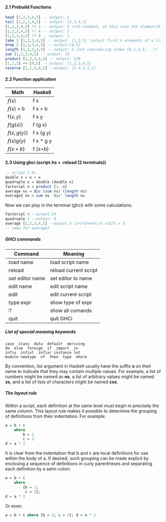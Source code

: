 #### 2.1 Prebuild Functions
```Haskell
head [1,2,3,4,5] -- output: 1
tail [1,2,3,4,5] -- output: [2,3,4,5]
[1,2,3,4,5] !! 2 -- output: 3 (nth element, in this case 2th element(0,1,...))
[1,2,3,4,5] !! 4 -- output: 5
[1,2,3,4,5] !! 0 -- output: 1
take 3 [1,2,3,4,5] -- output: [1,2,3] (select first n elements of a list)
drop 3 [1,2,3,4,5] -- output:[4,5]
length [1,2,3,4,5] -- output: 5 (not considering index (0,1,2,3,...))
sum [1,2,3,4,5] -- output: 15
product [1,2,3,4,5] -- output: 120
[1,2,3] ++ [4,5] -- output: [1,2,3,4,5]
reverse [1,2,3,4,5] --output: [5,4,3,2,1]
```

#### 2.2 Function application

| Math        | Haskell   |
| ----------- | --------- |
| $f(x)$      | f x       |
| $f(x) + b$  | f x + b   |
| f$(x,y)$    | f x y     |
| $f(g(x))$   | f (g x)   |
| $f(x,g(y))$ | f x (g y) |
| $f(x) g(y)$ | f x * g y |
| $f(x+b)$    | f (x+b)   |

#### 2.3 Using ghci (script.hs + :reload (2 terminals))
```Haskell
-- script_1.hs
double x = x + x
quadruple x = double (double x)
factorial n = product [1..n]
average ns = div (sum ns) (length ns)
average2 ns = sum ns `div` length ns
```

Now we can play in the terminal (ghci) with some calculations:
```haskell
factorial 4 --output:24
quadruple 2 --output: 8
average [1,2,3,4,5] --output 3 (1+2+3+4+5)/5 =15/5 = 3
-- same for average2
```


##### **GHCi commands**

| Command          | Meaning               |
| ---------------- | --------------------- |
| :load name       | load script name      |
| :reload          | reload current script |
| :set editor name | set editor to name    |
| :edit name       | edit script name      |
| :edit            | edit current script   |
| :type expr       | show type of expr     |
| :?               | show all comands      |
| :quit            | quit GHCi             |

##### **List of special meaning keywords**
```
case  class  data  default  deriving
do  else  foreign  if  import  in
infix  infixl  infixr instance let
module newtype  of  then  type  where
```
By convention, list argument in Haskell usually have the suffix **s** on their name to indicate that they may contain multiple values. For example, a list of numbers might be named as **ns**, a list of arbitrary values might be named **xs**, and a list of lists of characters might be named **css**.


##### **The layout rule**
Within a script, each definition at the same level must begin in precisely the same column. This layout rule makes it possible to determine the grouping of definitions from their indentation. For example:
```Haskell
a = b + c
	where
		b = 1
		c = 2
d = a * 2
```

It is clear from the indentation that b and c are local definitions for use within the body of a. If desired, such grouping can be made explicit by enclosing a sequence of definitions in curly parentheses and separating each definition by a semi-colon:
```Haskell
a = b + c
	where
		{b = 1;
		 c = 2};
d = a * 2
```

Or even:
```Haskell
a = b + c where {b = 1; c = 2}; d = a * 2
```
